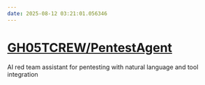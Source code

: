 ```yaml
---
date: 2025-08-12 03:21:01.056346
---
```


# [GH05TCREW/PentestAgent](https://github.com/GH05TCREW/PentestAgent)

AI red team assistant for pentesting with natural language and tool integration
